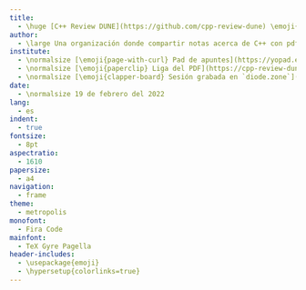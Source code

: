 ```yaml
---
title:
  - \huge [C++ Review DUNE](https://github.com/cpp-review-dune) \emoji{laptop}
author:
  - \large Una organización donde compartir notas acerca de C++ con pdfs escritos en \LaTeX.
institute:
  - \normalsize [\emoji{page-with-curl} Pad de apuntes](https://yopad.eu/p/2022-02-19-dune-365days)
  - \normalsize [\emoji{paperclip} Liga del PDF](https://cpp-review-dune.github.io/meetings-2022/2022-02-19.pdf)
  - \normalsize [\emoji{clapper-board} Sesión grabada en `diode.zone`](https://cpp-review-dune.github.io/videos/zoom/2022)
date:
  - \normalsize 19 de febrero del 2022
lang:
  - es
indent:
  - true
fontsize:
  - 8pt
aspectratio:
  - 1610
papersize:
  - a4
navigation:
  - frame
theme:
  - metropolis
monofont:
  - Fira Code
mainfont:
  - TeX Gyre Pagella
header-includes:
  - \usepackage{emoji}
  - \hypersetup{colorlinks=true}
---
```

